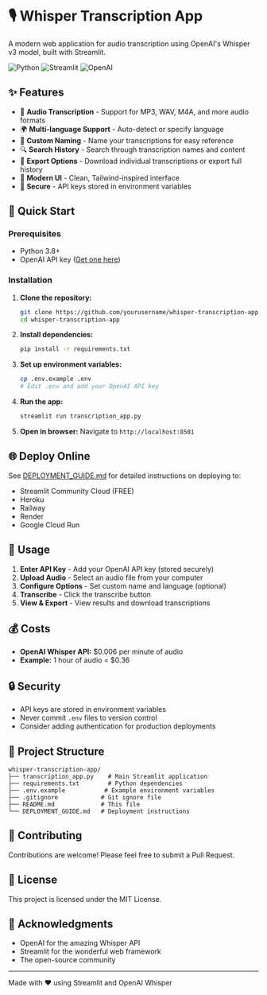 # 🎙️ Whisper Transcription App

A modern web application for audio transcription using OpenAI's Whisper v3 model, built with Streamlit.

![Python](https://img.shields.io/badge/Python-3.8+-blue.svg)
![Streamlit](https://img.shields.io/badge/Streamlit-1.32.0-red.svg)
![OpenAI](https://img.shields.io/badge/OpenAI-Whisper%20v3-green.svg)

## ✨ Features

- 🎵 **Audio Transcription** - Support for MP3, WAV, M4A, and more audio formats
- 🌍 **Multi-language Support** - Auto-detect or specify language
- 📝 **Custom Naming** - Name your transcriptions for easy reference
- 🔍 **Search History** - Search through transcription names and content
- 💾 **Export Options** - Download individual transcriptions or export full history
- 🎨 **Modern UI** - Clean, Tailwind-inspired interface
- 🔐 **Secure** - API keys stored in environment variables

## 🚀 Quick Start

### Prerequisites
- Python 3.8+
- OpenAI API key ([Get one here](https://platform.openai.com/api-keys))

### Installation

1. **Clone the repository:**
   ```bash
   git clone https://github.com/yourusername/whisper-transcription-app.git
   cd whisper-transcription-app
   ```

2. **Install dependencies:**
   ```bash
   pip install -r requirements.txt
   ```

3. **Set up environment variables:**
   ```bash
   cp .env.example .env
   # Edit .env and add your OpenAI API key
   ```

4. **Run the app:**
   ```bash
   streamlit run transcription_app.py
   ```

5. **Open in browser:**
   Navigate to `http://localhost:8501`

## 🌐 Deploy Online

See [DEPLOYMENT_GUIDE.md](DEPLOYMENT_GUIDE.md) for detailed instructions on deploying to:
- Streamlit Community Cloud (FREE)
- Heroku
- Railway
- Render
- Google Cloud Run

## 📖 Usage

1. **Enter API Key** - Add your OpenAI API key (stored securely)
2. **Upload Audio** - Select an audio file from your computer
3. **Configure Options** - Set custom name and language (optional)
4. **Transcribe** - Click the transcribe button
5. **View & Export** - View results and download transcriptions

## 💰 Costs

- **OpenAI Whisper API:** $0.006 per minute of audio
- **Example:** 1 hour of audio = $0.36

## 🔒 Security

- API keys are stored in environment variables
- Never commit `.env` files to version control
- Consider adding authentication for production deployments

## 📁 Project Structure

```
whisper-transcription-app/
├── transcription_app.py    # Main Streamlit application
├── requirements.txt        # Python dependencies
├── .env.example           # Example environment variables
├── .gitignore            # Git ignore file
├── README.md             # This file
└── DEPLOYMENT_GUIDE.md   # Deployment instructions
```

## 🤝 Contributing

Contributions are welcome! Please feel free to submit a Pull Request.

## 📄 License

This project is licensed under the MIT License.

## 🙏 Acknowledgments

- OpenAI for the amazing Whisper API
- Streamlit for the wonderful web framework
- The open-source community

---

Made with ❤️ using Streamlit and OpenAI Whisper